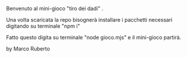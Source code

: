 Benvenuto al mini-gioco "tiro dei dadi" .

Una volta scaricata la repo bisognerà installare i pacchetti necessari digitando su terminale "npm i"

Fatto questo digita su terminale "node gioco.mjs" e il mini-gioco partirà.

by Marco Ruberto